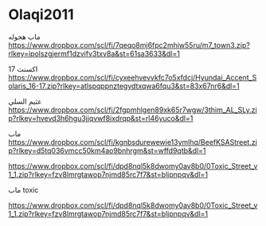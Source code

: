 # Olaqi2011

ماب هجوله
https://www.dropbox.com/scl/fi/7qeqo8mj6fpc2mhiw55ru/m7_town3.zip?rlkey=ipolszgjermf1dzvifv3txv8a&st=61sa3633&dl=1



اكسنت 17
https://www.dropbox.com/scl/fi/cyxeehvevvkfc7o5xfdcj/Hyundai_Accent_Solaris_16-17.zip?rlkey=atlspqppnztegydtxqwa6fqu3&st=83x67nr6&dl=1



عثيم السلي
https://www.dropbox.com/scl/fi/2fgpmhlgen89xk65r7wgw/3thim_AL_SLy.zip?rlkey=hvevd3h6hgu3jjqvwf8ixdrqp&st=rl46yuco&dl=1



ماب
https://www.dropbox.com/scl/fi/kgnbsdurewewie13ymlhq/BeefKSAStreet.zip?rlkey=d5tq036vmcc50km4ao9bnhrgm&st=wffd9qtb&dl=1





https://www.dropbox.com/scl/fi/dpd8nql5k8dwomy0av8b0/0Toxic_Street_v1_1.zip?rlkey=fzv8lmrgtawop7njmd85rc7f7&st=bljpnpqv&dl=1




ماب toxic

https://www.dropbox.com/scl/fi/dpd8nql5k8dwomy0av8b0/0Toxic_Street_v1_1.zip?rlkey=fzv8lmrgtawop7njmd85rc7f7&st=bljpnpqv&dl=1
